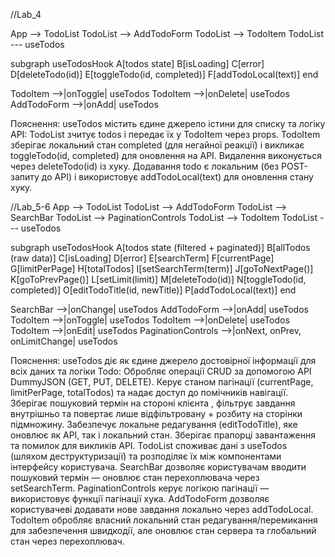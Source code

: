 //Lab_4

App --> TodoList
TodoList --> AddTodoForm
TodoList --> TodoItem
TodoList --- useTodos

subgraph useTodosHook
A[todos state]
B[isLoading]
C[error]
D[deleteTodo(id)]
E[toggleTodo(id, completed)]
F[addTodoLocal(text)]
end

TodoItem -->|onToggle| useTodos
TodoItem -->|onDelete| useTodos
AddTodoForm -->|onAdd| useTodos

Пояснення:
useTodos містить єдине джерело істини для списку та логіку API:
TodoList зчитує todos і передає їх у TodoItem через props.
TodoItem зберігає локальний стан completed (для негайної реакції) і викликає toggleTodo(id, completed) для оновлення на API.
Видалення виконується через deleteTodo(id) із хуку.
Додавання todo є локальним (без POST-запиту до API) і використовує addTodoLocal(text) для оновлення стану хуку.

//Lab_5-6
App --> TodoList
TodoList --> AddTodoForm
TodoList --> SearchBar
TodoList --> PaginationControls
TodoList --> TodoItem
TodoList --- useTodos

subgraph useTodosHook
A[todos state (filtered + paginated)]
B[allTodos (raw data)]
C[isLoading]
D[error]
E[searchTerm]
F[currentPage]
G[limitPerPage]
H[totalTodos]
I[setSearchTerm(term)]
J[goToNextPage()]
K[goToPrevPage()]
L[setLimit(limit)]
M[deleteTodo(id)]
N[toggleTodo(id, completed)]
O[editTodoTitle(id, newTitle)]
P[addTodoLocal(text)]
end

SearchBar -->|onChange| useTodos
AddTodoForm -->|onAdd| useTodos
TodoItem -->|onToggle| useTodos
TodoItem -->|onDelete| useTodos
TodoItem -->|onEdit| useTodos
PaginationControls -->|onNext, onPrev, onLimitChange| useTodos

Пояснення:
useTodos діє як єдине джерело достовірної інформації для всіх даних та логіки Todo:
Обробляє операції CRUD за допомогою API DummyJSON (GET, PUT, DELETE).
Керує станом пагінації (currentPage, limitPerPage, totalTodos) та надає доступ до помічників навігації.
Зберігає пошуковий термін на стороні клієнта , фільтрує завдання внутрішньо та повертає лише відфільтровану + розбиту на сторінки підмножину.
Забезпечує локальне редагування (editTodoTitle), яке оновлює як API, так і локальний стан.
Зберігає прапорці завантаження та помилок для викликів API.
TodoList споживає дані з useTodos (шляхом деструктуризації) та розподіляє їх між компонентами інтерфейсу користувача.
SearchBar дозволяє користувачам вводити пошуковий термін — оновлює стан перехоплювача через setSearchTerm.
PaginationControls керує логікою пагінації — використовує функції пагінації хука.
AddTodoForm дозволяє користувачеві додавати нове завдання локально через addTodoLocal.
TodoItem обробляє власний локальний стан редагування/перемикання для забезпечення швидкодії, але оновлює стан сервера та глобальний стан через перехоплювач.